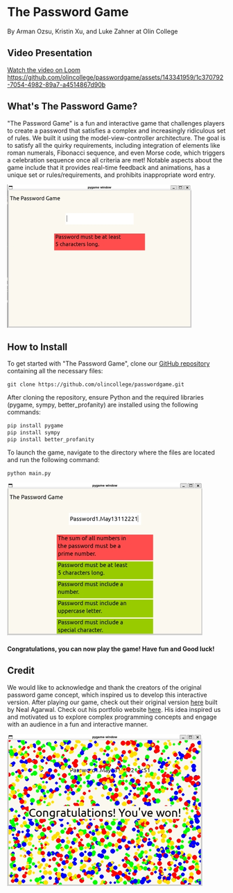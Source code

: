 # The Password Game
By Arman Ozsu, Kristin Xu, and Luke Zahner at Olin College

## Video Presentation
[Watch the video on Loom](https://www.loom.com/share/50fc1265832d4f6b88b1305cfe57f85a)
https://github.com/olincollege/passwordgame/assets/143341959/1c370792-7054-4982-89a7-a4514867d90b


## What's The Password Game?
"The Password Game" is a fun and interactive game that challenges players to create a password that satisfies a complex and increasingly ridiculous set of rules. We built it using the model-view-controller architecture. The goal is to satisfy all the quirky requirements, including integration of elements like roman numerals, Fibonacci sequence, and even Morse code, which triggers a celebration sequence once all criteria are met! Notable aspects about the game include that it provides real-time feedback and animations, has a unique set or rules/requirements, and prohibits inappropriate word entry.

![The Password Game GUI](images/passwordimg1.jpg "The Password Game")

## How to Install
To get started with "The Password Game", clone our [GitHub repository](https://github.com/olincollege/passwordgame.git "GitHub Link") containing all the necessary files:

```
git clone https://github.com/olincollege/passwordgame.git
```

After cloning the repository, ensure Python and the required libraries (pygame, sympy, better_profanity) are installed using the following commands:

```
pip install pygame
pip install sympy
pip install better_profanity
```

To launch the game, navigate to the directory where the files are located and run the following command:

```
python main.py
```

![The Password Game](images/passwordimg3.jpg "The Password Game")

#### Congratulations, you can now play the game! Have fun and Good luck!

## Credit
We would like to acknowledge and thank the creators of the original password game concept, which inspired us to develop this interactive version. After playing our game, check out their original version [here](https://neal.fun/password-game/here! "Game Link") built by Neal Agarwal. Check out his portfolio website [here](https://nealagarwal.me/! "Site Link"). His idea inspired us and motivated us to explore complex programming concepts and engage with an audience in a fun and interactive manner. 

![The Password Game Celebration Animation](images/passwordimg4.jpg "The Password Game")

